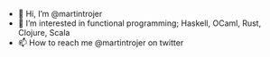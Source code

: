- 👋 Hi, I’m @martintrojer
- 👀 I’m interested in functional programming; Haskell, OCaml, Rust, Clojure, Scala
- 📫 How to reach me @martintrojer on twitter

<!---
martintrojer/martintrojer is a ✨ special ✨ repository because its `README.md` (this file) appears on your GitHub profile.
You can click the Preview link to take a look at your changes.
--->
